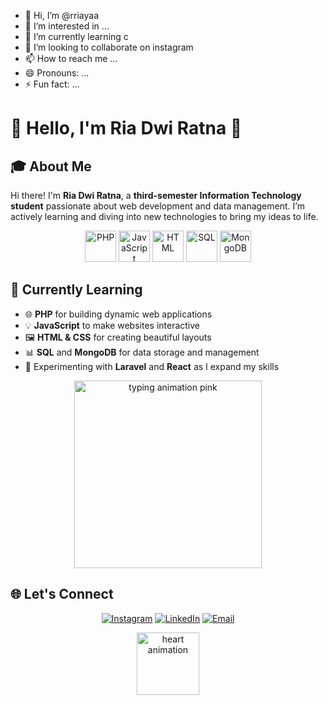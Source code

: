 - 👋 Hi, I’m @rriayaa
- 👀 I’m interested in ...
- 🌱 I’m currently learning c
- 💞️ I’m looking to collaborate on instagram
- 📫 How to reach me ...
- 😄 Pronouns: ...
- ⚡ Fun fact: ...

<!---
rriayaa/rriayaa is a ✨ special ✨ repository because its `README.md` (this file) appears on your GitHub profile.
You can click the Preview link to take a look at your changes.
--->


# 🌸 Hello, I'm Ria Dwi Ratna 🌸

## 🎓 **About Me**
Hi there! I'm **Ria Dwi Ratna**, a **third-semester Information Technology student** passionate about web development and data management. I’m actively learning and diving into new technologies to bring my ideas to life.

<p align="center">
  <img src="https://img.icons8.com/color/48/000000/php.png" alt="PHP" width="50" height="50"/>
  <img src="https://img.icons8.com/color/48/000000/javascript.png" alt="JavaScript" width="50" height="50"/>
  <img src="https://img.icons8.com/color/48/000000/html-5.png" alt="HTML" width="50" height="50"/>
  <img src="https://img.icons8.com/color/48/000000/sql.png" alt="SQL" width="50" height="50"/>
  <img src="https://img.icons8.com/color/48/000000/mongodb.png" alt="MongoDB" width="50" height="50"/>
</p>

## 🌱 **Currently Learning**

- 🌐 **PHP** for building dynamic web applications
- 💡 **JavaScript** to make websites interactive
- 🖼️ **HTML & CSS** for creating beautiful layouts
- 📊 **SQL** and **MongoDB** for data storage and management
- 🚀 Experimenting with **Laravel** and **React** as I expand my skills

<p align="center">
  <img src="https://media.giphy.com/media/4Zo41lhzKt6iZ8X8Ew/giphy.gif" alt="typing animation pink" width="300"/>
</p>

## 🌐 **Let's Connect**

<p align="center">
  <a href="https://instagram.com/yourusername"><img src="https://img.shields.io/badge/-Instagram-E4405F?style=flat-square&logo=Instagram&logoColor=white" alt="Instagram"></a>
  <a href="https://linkedin.com/in/yourusername"><img src="https://img.shields.io/badge/-LinkedIn-0077B5?style=flat-square&logo=LinkedIn&logoColor=white" alt="LinkedIn"></a>
  <a href="mailto:youremail@example.com"><img src="https://img.shields.io/badge/-Email-D14836?style=flat-square&logo=Gmail&logoColor=white" alt="Email"></a>
</p>

<p align="center">
  <img src="https://media.giphy.com/media/l41YtZOb9EUABnuqA/giphy.gif" alt="heart animation" width="100"/>
</p>


